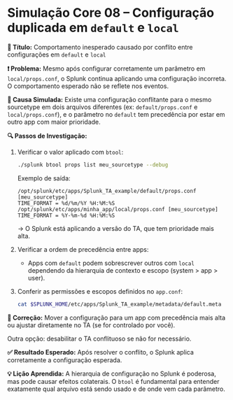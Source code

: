 # Simulação Core 08 – Configuração duplicada em `default` e `local`

**🔹 Título:** Comportamento inesperado causado por conflito entre configurações em `default` e `local`

**❗ Problema:**
Mesmo após configurar corretamente um parâmetro em `local/props.conf`, o Splunk continua aplicando uma configuração incorreta. O comportamento esperado não se reflete nos eventos.

**🧪 Causa Simulada:**
Existe uma configuração conflitante para o mesmo sourcetype em dois arquivos diferentes (ex: `default/props.conf` e `local/props.conf`), e o parâmetro no `default` tem precedência por estar em outro app com maior prioridade.

**🔍 Passos de Investigação:**
1. Verificar o valor aplicado com `btool`:
   ```bash
   ./splunk btool props list meu_sourcetype --debug
   ```
   Exemplo de saída:
   ```
   /opt/splunk/etc/apps/Splunk_TA_example/default/props.conf [meu_sourcetype]
   TIME_FORMAT = %d/%m/%Y %H:%M:%S
   /opt/splunk/etc/apps/minha_app/local/props.conf [meu_sourcetype]
   TIME_FORMAT = %Y-%m-%d %H:%M:%S
   ```
   → O Splunk está aplicando a versão do TA, que tem prioridade mais alta.

2. Verificar a ordem de precedência entre apps:
   - Apps com `default` podem sobrescrever outros com `local` dependendo da hierarquia de contexto e escopo (system > app > user).

3. Conferir as permissões e escopos definidos no `app.conf`:
   ```bash
   cat $SPLUNK_HOME/etc/apps/Splunk_TA_example/metadata/default.meta
   ```

**🔧 Correção:**
Mover a configuração para um app com precedência mais alta ou ajustar diretamente no TA (se for controlado por você).

Outra opção: desabilitar o TA conflituoso se não for necessário.

**✅ Resultado Esperado:**
Após resolver o conflito, o Splunk aplica corretamente a configuração esperada.

**💡 Lição Aprendida:**
A hierarquia de configuração no Splunk é poderosa, mas pode causar efeitos colaterais. O `btool` é fundamental para entender exatamente qual arquivo está sendo usado e de onde vem cada parâmetro.
